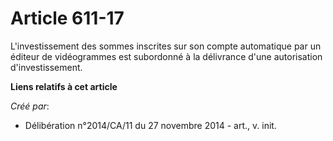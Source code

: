 # Article 611-17

L'investissement des sommes inscrites sur son compte automatique par un éditeur de vidéogrammes est subordonné à la
délivrance d'une autorisation d'investissement.

**Liens relatifs à cet article**

_Créé par_:

  - Délibération n°2014/CA/11 du 27 novembre 2014 - art., v. init.
